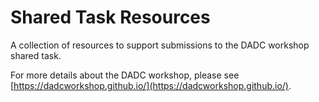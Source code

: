 # Shared Task Resources
A collection of resources to support submissions to the DADC workshop shared task.

For more details about the DADC workshop, please see [https://dadcworkshop.github.io/](https://dadcworkshop.github.io/).

